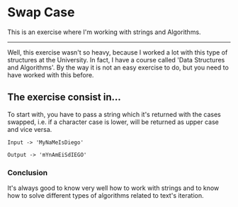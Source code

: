 # Swap Case

This is an exercise where I'm working with strings and Algorithms.

---

Well, this exercise wasn't so heavy, because I worked a lot with this type of structures
at the University. In fact, I have a course called 'Data Structures and Algorithms'.
By the way it is not an easy exercise to do, but you need to have worked with this before.

## The exercise consist in...
To start with, you have to pass a string which it's returned with the cases swapped, i.e.
if a character case is lower, will be returned as upper case and vice versa.
    
    Input -> 'MyNaMeIsDiego'

    Output -> 'mYnAmEiSdIEGO'


### Conclusion
It's always good to know very well how to work with strings and to know how to solve different
types of algorithms related to text's iteration.